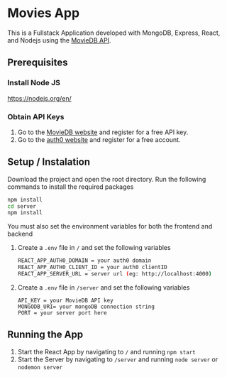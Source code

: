 # Movies App #
This is a Fullstack Application developed with MongoDB, Express, React, and Nodejs using the [MovieDB API](https://developers.themoviedb.org/3).

## Prerequisites ##
### Install Node JS
https://nodejs.org/en/

### Obtain API Keys ###
1. Go to the [MovieDB website](https://developers.themoviedb.org/3) and register for a free API key.
2. Go to the [auth0 website](https://auth0.com/docs/quickstart/spa/react#configure-auth0) and register for a free account.

## Setup / Instalation ##
Download the project and open the root directory.
Run the following commands to install the required packages

```bash
npm install
cd server
npm install
```

You must also set the environment variables for both the frontend and backend
1. Create a `.env` file in `/` and set the following variables

   ```bash
   REACT_APP_AUTH0_DOMAIN = your auth0 domain
   REACT_APP_AUTH0_CLIENT_ID = your auth0 clientID
   REACT_APP_SERVER_URL = server url (eg: http://localhost:4000)
   ```
   
2. Create a `.env` file in `/server` and set the following variables

   ```
   API_KEY = your MovieDB API key
   MONGODB_URI= your mongoDB connection string
   PORT = your server port here
   ```

## Running the App ##
1. Start the React App by navigating to `/` and running `npm start`
2. Start the Server by navigating to `/server` and running `node server` or `nodemon server`
